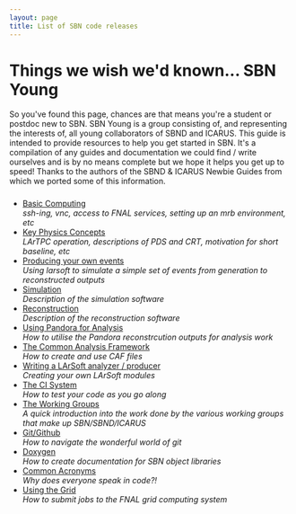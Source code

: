```yaml
---
layout: page
title: List of SBN code releases
---
```


# Things we wish we'd known... SBN Young

So you've found this page, chances are that means you're a student or postdoc new to SBN. SBN Young is a group consisting of, and representing the interests of, all young collaborators of SBND and ICARUS.
This guide is intended to provide resources to help you get started in SBN. It's a compilation of any guides and documentation we could find / write ourselves and is by no means complete but we hope it helps you get up to speed!
Thanks to the authors of the SBND & ICARUS Newbie Guides from which we ported some of this information.

### 

- [Basic Computing](Basic_Computing.md)   
  *ssh-ing, vnc, access to FNAL services, setting up an mrb environment, etc*
- [Key Physics Concepts](Physics_Concepts.md)  
  *LArTPC operation, descriptions of PDS and CRT, motivation for short baseline, etc*
- [Producing your own events](LArSoft_Workflow.md)  
  *Using larsoft to simulate a simple set of events from generation to reconstructed outputs*
- [Simulation](Simulation.md)  
  *Description of the simulation software*
- [Reconstruction](Reconstruction.md)  
  *Description of the reconstruction software*
- [Using Pandora for Analysis](Pandora_Outputs.md)  
  *How to utilise the Pandora reconstrcution outputs for analysis work*
- [The Common Analysis Framework](CAF_Intro.md)  
  *How to create and use CAF files*
- [Writing a LArSoft analyzer / producer](Writing_with_LArSoft.md)  
  *Creating your own LArSoft modules*
- [The CI System](Testing_with_the_CI.md)  
  *How to test your code as you go along*
- [The Working Groups](Working_Groups.md)  
  *A quick introduction into the work done by the various working groups that make up SBN/SBND/ICARUS*
- [Git/Github](Git_Intro.md)  
  *How to navigate the wonderful world of git*
- [Doxygen](Using_Doxygen.md)  
  *How to create documentation for SBN object libraries*
- [Common Acronyms](Acronym_List.md)  
  *Why does everyone speak in code?!*
- [Using the Grid](Grid_Intro.md)  
  *How to submit jobs to the FNAL grid computing system*
